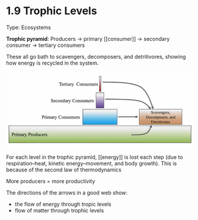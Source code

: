 # 1.9 Trophic Levels

Type: Ecosystems

**Trophic pyramid**: Producers → primary \[\[consumer\]\] → secondary consumer → tertiary consumers

These all go bath to scavengers, decomposers, and detritivores, showing how energy is recycled in the system.

![assets/1%209%20Trophic%20Levels%20a6cd7c090d49473491f79568990d6736/Screen\_Shot\_2021-05-15\_at\_4.40.31\_PM.png](../.gitbook/assets/Screen_Shot_2021-05-15_at_4.40.31_PM.png)

For each level in the trophic pyramid, \[\[energy\]\] is lost each step \(due to respiration–heat, kinetic energy–movement, and body growth\). This is because of the second law of thermodynamics

More producers = more productivity

The directions of the arrows in a good web show:

* the flow of energy through tropic levels
* flow of matter through trophic levels

